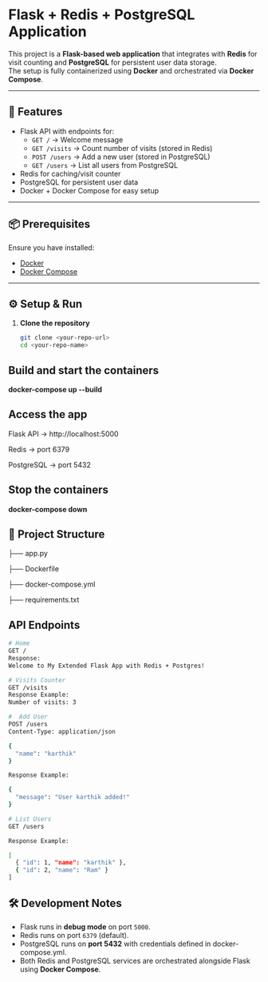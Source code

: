 # Flask + Redis + PostgreSQL Application

This project is a **Flask-based web application** that integrates with **Redis** for visit counting and **PostgreSQL** for persistent user data storage.  
The setup is fully containerized using **Docker** and orchestrated via **Docker Compose**.

---

## 🚀 Features

- Flask API with endpoints for:
  - `GET /` → Welcome message
  - `GET /visits` → Count number of visits (stored in Redis)
  - `POST /users` → Add a new user (stored in PostgreSQL)
  - `GET /users` → List all users from PostgreSQL
- Redis for caching/visit counter
- PostgreSQL for persistent user data
- Docker + Docker Compose for easy setup

---

## 📦 Prerequisites

Ensure you have installed:

- [Docker](https://docs.docker.com/get-docker/)  
- [Docker Compose](https://docs.docker.com/compose/install/)  

---

## ⚙️ Setup & Run

1. **Clone the repository**  
   ```bash
   git clone <your-repo-url>
   cd <your-repo-name>

## Build and start the containers

**docker-compose up --build**

## Access the app

Flask API → http://localhost:5000

Redis → port 6379

PostgreSQL → port 5432

## Stop the containers

**docker-compose down**


## 📂 Project Structure

├── app.py

├── Dockerfile

├── docker-compose.yml

├── requirements.txt



## API Endpoints

```bash
# Home
GET /
Response:
Welcome to My Extended Flask App with Redis + Postgres!

# Visits Counter
GET /visits
Response Example:
Number of visits: 3

#  Add User
POST /users
Content-Type: application/json

{
  "name": "karthik"
}

Response Example:

{
  "message": "User karthik added!"
}

# List Users
GET /users

Response Example:

[
  { "id": 1, "name": "karthik" },
  { "id": 2, "name": "Ram" }
]

```

## 🛠️ Development Notes

- Flask runs in **debug mode** on port `5000`.  
- Redis runs on port `6379` (default).  
- PostgreSQL runs on **port 5432** with credentials defined in docker-compose.yml.
- Both Redis and PostgreSQL services are orchestrated alongside Flask using **Docker Compose**.




